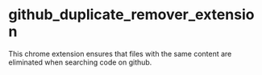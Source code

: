 # github_duplicate_remover_extension


This chrome extension ensures that files with the same content are eliminated when searching code on github.
